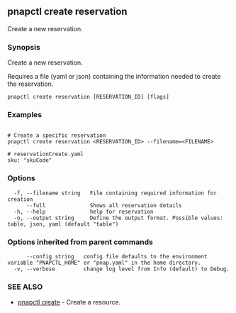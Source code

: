 ## pnapctl create reservation

Create a new reservation.

### Synopsis

Create a new reservation.
	
Requires a file (yaml or json) containing the information needed to create the reservation.

```
pnapctl create reservation [RESERVATION_ID] [flags]
```

### Examples

```

# Create a specific reservation
pnapctl create reservation <RESERVATION_ID> --filename=<FILENAME>

# reservationCreate.yaml
sku: "skuCode"
```

### Options

```
  -f, --filename string   File containing required information for creation
      --full              Shows all reservation details
  -h, --help              help for reservation
  -o, --output string     Define the output format. Possible values: table, json, yaml (default "table")
```

### Options inherited from parent commands

```
      --config string   config file defaults to the environment variable "PNAPCTL_HOME" or "pnap.yaml" in the home directory.
  -v, --verbose         change log level from Info (default) to Debug.
```

### SEE ALSO

* [pnapctl create](pnapctl_create.md)	 - Create a resource.

